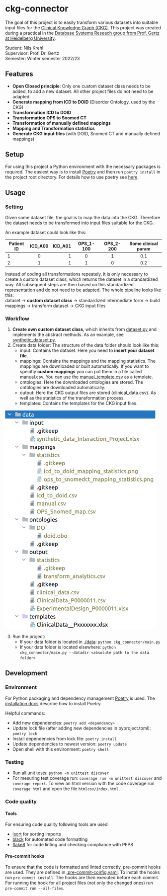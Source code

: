 # ckg-connector

The goal of this project is to easily transform various datasets into suitable input files for the [Clinical Knowledge Graph (CKG)](https://github.com/MannLabs/CKG).
This project was created during a practical in the [Database Systems Reseach group from Prof. Gertz at Heidelberg University](https://dbs.ifi.uni-heidelberg.de/).

Student: Nils Krehl  
Supervisor: Prof. Dr. Gertz  
Semester: Winter semester 2022/23

## Features
- **Open Closed principle**: Only one custom dataset class needs to be added, to add a new dataset. All other project files do not need to be adapted.
- **Generate mapping from ICD to DOID** (Disorder Ontology, used by the CKG)
- **Transformation ICD to DOID**
- **Transformation OPS to Snomed CT**
- **Transformation of manually defined mappings**
- **Mapping and Transformation statistics**
- **Generate CKG input files** (with DOID, Snomed CT and manually defined mappings)

## Setup

For using this project a Python environment with the necessary packages is required. The easiest way is to install [Poetry](https://python-poetry.org/) and then run ```poetry install``` in the project root directory. For details how to use poetry see [here](https://github.com/nilskre/ckg-connector#environment).

## Usage

### Setting

Given some dataset file, the goal is to map the data into the CKG. Therefore the dataset needs to be transformed into input files suitable for the CKG.

An example dataset could look like this:

| Patient ID | ICD_A00 | ICD_A01 | OPS_1-100 | OPS_2-200 | Some clinical param |
|------------|:-------:|--------:|:---------:|:---------:|:-------------------:|
| 1          |    0    |       1 |     0     |     1     |         0.1         |
| 2          |    1    |       1 |     1     |     0     |         0.2         |

Instead of coding all transformations repeately, it is only necessary to create a custom dataset class, which returns the dataset in a standardized way. All subsequent steps are then based on this standardized representation and do not need to be adapted.
The whole pipeline looks like this:  
dataset -> **custom dataset class** -> standardized intermediate form -> build mappings -> transform dataset -> CKG input files 

### Workflow

1. **Create own custom dataset class**, which inherits from [dataset.py](./ckg_connector/dataset/dataset.py) and implements the abstract methods. As an example, see [synthetic_dataset.py](./ckg_connector/dataset/synthetic_dataset.py).
2. Create data folder: The structure of the data folder should look like this:
   - input: Contains the dataset. Here you need to **insert your dataset file**.
   - mappings: Contains the mappings and the mapping statistics. The mappings are downloaded or built automatically. If you want to specifiy **custom mappings** you can put them in a file called manual.csv. You can use the [manual_template.csv](./ckg_connector/data/mappings/manual_template.csv) as a template.
   - ontologies: Here the downloaded ontologies are stored. The ontologies are downloaded automatically.
   - output: Here the CKG output files are stored (clinical_data.csv). As well as the statistics of the transformation process.
   - templates: Contains the templates for the CKG input files.

[![data folder structure](./docs/structure_data_folder.png)](./docs/structure_data_folder.png)

3. Run the project:
   - If your data folder is located in [./data](./data): ```python ckg_connector/main.py```
   - If your data folder is located elsewhere: ```python ckg_connector/main.py --datadir <absolute path to the data folder>```

## Development

### Environment

For Python packaging and dependency management [Poetry](https://python-poetry.org/) is used. The [installation docs](https://python-poetry.org/docs/#installation) describe how to install Poetry.

Helpful commands:
- Add new dependencies: ```poetry add <dependency>```
- Update lock file (after adding new dependencies in pyproject.toml): ```poetry lock```
- Install dependencies from lock file: ```poetry install```
- Update dependencies to newest version: ```poetry update```
- Open shell with this environment: ```poetry shell```

### Testing

- Run all unit tests: ```python -m unittest discover```
- For mesuring test coverage run: ```coverage run -m unittest discover``` and ```coverage report```. To view an html version with the code coverage run ```coverage html``` and open the file ```htmlcov/index.html```.

### Code quality

#### Tools
For ensuring code quality following tools are used:
- [isort](https://isort.readthedocs.io/en/latest/) for sorting imports
- [black](https://black.readthedocs.io/en/stable/) for automated code formatting
- [flake8](https://flake8.pycqa.org/en/latest/) for code linting and checking compliance with PEP8

#### Pre-commit hooks

To ensure that the code is formatted and linted correctly, pre-commit hooks are used. They are defined in [.pre-commit-config.yaml](./.pre-commit-config.yaml). To install the hooks run ```pre-commit install```. The hooks are then executed before each commit.
For running the hook for all project files (not only the changed ones) run ```pre-commit run --all-files```.
